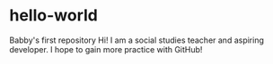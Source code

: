 # hello-world
Babby's first repository
Hi! I am a social studies teacher and aspiring developer. I hope to gain more practice with GitHub!
